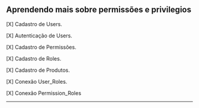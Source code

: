 Aprendendo mais sobre permissões e privilegios
---
[X] Cadastro de Users.

[X] Autenticação de Users.

[X] Cadastro de Permissões.

[X] Cadastro de Roles.

[X] Cadastro de Produtos.

[X] Conexão User_Roles.

[X] Conexão Permission_Roles

---
